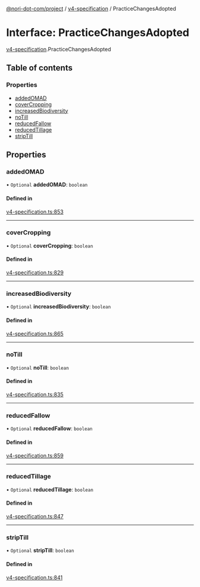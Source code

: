 [@nori-dot-com/project](../README.md) / [v4-specification](../modules/v4_specification.md) / PracticeChangesAdopted

# Interface: PracticeChangesAdopted

[v4-specification](../modules/v4_specification.md).PracticeChangesAdopted

## Table of contents

### Properties

- [addedOMAD](v4_specification.PracticeChangesAdopted.md#addedomad)
- [coverCropping](v4_specification.PracticeChangesAdopted.md#covercropping)
- [increasedBiodiversity](v4_specification.PracticeChangesAdopted.md#increasedbiodiversity)
- [noTill](v4_specification.PracticeChangesAdopted.md#notill)
- [reducedFallow](v4_specification.PracticeChangesAdopted.md#reducedfallow)
- [reducedTillage](v4_specification.PracticeChangesAdopted.md#reducedtillage)
- [stripTill](v4_specification.PracticeChangesAdopted.md#striptill)

## Properties

### addedOMAD

• `Optional` **addedOMAD**: `boolean`

#### Defined in

[v4-specification.ts:853](https://github.com/nori-dot-eco/nori-dot-com/blob/e34c57a/packages/project/src/v4-specification.ts#L853)

___

### coverCropping

• `Optional` **coverCropping**: `boolean`

#### Defined in

[v4-specification.ts:829](https://github.com/nori-dot-eco/nori-dot-com/blob/e34c57a/packages/project/src/v4-specification.ts#L829)

___

### increasedBiodiversity

• `Optional` **increasedBiodiversity**: `boolean`

#### Defined in

[v4-specification.ts:865](https://github.com/nori-dot-eco/nori-dot-com/blob/e34c57a/packages/project/src/v4-specification.ts#L865)

___

### noTill

• `Optional` **noTill**: `boolean`

#### Defined in

[v4-specification.ts:835](https://github.com/nori-dot-eco/nori-dot-com/blob/e34c57a/packages/project/src/v4-specification.ts#L835)

___

### reducedFallow

• `Optional` **reducedFallow**: `boolean`

#### Defined in

[v4-specification.ts:859](https://github.com/nori-dot-eco/nori-dot-com/blob/e34c57a/packages/project/src/v4-specification.ts#L859)

___

### reducedTillage

• `Optional` **reducedTillage**: `boolean`

#### Defined in

[v4-specification.ts:847](https://github.com/nori-dot-eco/nori-dot-com/blob/e34c57a/packages/project/src/v4-specification.ts#L847)

___

### stripTill

• `Optional` **stripTill**: `boolean`

#### Defined in

[v4-specification.ts:841](https://github.com/nori-dot-eco/nori-dot-com/blob/e34c57a/packages/project/src/v4-specification.ts#L841)
